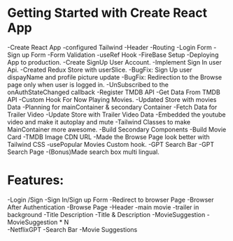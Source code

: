 # Getting Started with Create React App
-Create React App
-configured Tailwind 
-Header
-Routing
-Login Form
-Sign up Form
-Form Validation
-useRef Hook
-FireBase Setup
-Deploying App to production.
-Create SignUp User Account.
-Implement Sign In user Api.
-Created Redux Store with userSlice.
-BugFix: Sign Up user dispayName and profile picture update
-BugFix: Redirection to the Browse page only when user is logged in.
-UnSubscribed to the onAuthStateChanged callback
-Register TMDB API 
-Get Data From TMDB API
-Custom Hook For Now Playing Movies.
-Updated Store with movies Data
-Planning for mainContainer & secondary Container
-Fetch Data for Trailer Video
-Update Store with Trailer Video Data
-Embedded the youtube video and make it autoplay and mute
-Tailwind Classes to make MainContainer more awesome.
-Build Secondary Components
-Build Movie Card
-TMDB Image CDN URL
-Made the Browse Page look better with Tailwind CSS
-usePopular Movies Custom hook.
-GPT Search Bar
-GPT Search Page
-(Bonus)Made search box multi lingual.











# Features:
-Login /Sign 
  -Sign In/Sign up Form
  -Redirect to browser Page
  -Browser After Authentication
-Browse Page
  -Header
  -main movie
    -trailer in background
    -Title Description
    -Title & Description
    -MovieSuggestion
      -MovieSuggestion *  N  
-NetflixGPT
    -Search Bar
    -Movie Suggestions
